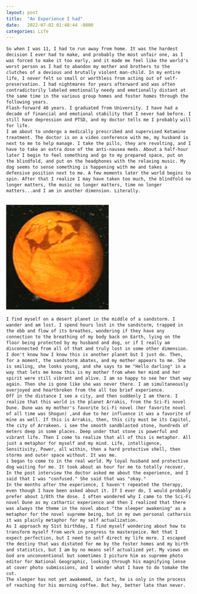 ```yaml
---
layout: post
title:  "An Experience I had"
date:   2022-07-02 01:48:44 -0800
categories: Life
---
```

	So when I was 11, I had to run away from home. It was the hardest decision I ever had to make, and probably the most unfair one, as I was forced to make it too early, and it made me feel like the world's worst person as I had to abandon my mother and brothers to the clutches of a devious and brutally violent man-child. In my entire life, I never felt so small or worthless from acting out of self-preservation. I had nightmares for years afterward and was often contradictorily labeled emotionally needy and emotionally distant at the same time in the various group homes and foster homes through the following years. 
	Flash-forward 40 years. I graduated from University. I have had a decade of financial and emotional stability that I never had before. I still have depression and PTSD, and my doctor tells me I probably will for life. 
	I am about to undergo a medically prescribed and supervised Ketamine treatment. The doctor is on a video conference with me, my husband is next to me to help manage. I take the pills, they are revolting, and I have to take an extra dose of the anti-nausea meds. About a half-hour later I begin to feel something and go to my prepared space, put on the blindfold, and put on the headphones with the relaxing music. My dog seems to sense something is happening with me and takes a defensive position next to me. A few moments later the world begins to spin. After that I realize I may have taken too much, the blindfold no longer matters, the music no longer matters, time no longer matters...and I am in another dimension. Literally.
<br clear="all">
<img src="../images/Arrakis.jpg" width="278" height="283" alt="">
<br clear="all">

	I find myself on a desert planet in the middle of a sandstorm. I wander and am lost. I spend hours lost in the sandstorm, trapped in the ebb and flow of its breathes, wondering if they have any connection to the breathing of my body back on Earth, lying on the floor being protected by my husband and dog, or if I really am disconnected from all of that and truly lost in some other dimension. I don't know how I know this is another planet but I just do. Then, for a moment, the sandstorm abates, and my mother appears to me. She is smiling, she looks young, and she says to me "Hello darling" in a way that lets me know this is my mother from when her mind and her spirit were still vibrant and alive. I am so happy to see her that way again. Then she is gone like she was never there. I am simultaneously overjoyed and heartbroken from the all too brief experience. 
	Off in the distance I see a city, and then suddenly I am there. I realize that this world is the planet Arrakis, from the Sci-Fi novel Dune. Dune was my mother's favorite Sci-Fi novel (her favorite novel of all time was Shogun) ,and due to her influence it was a favorite of mine as well. If this is Arrakis, then, this city must be its Capitol, the city of Arrakeen. i see the smooth sandblasted stone, hundreds of meters deep in some places. Deep under that stone is powerful and vibrant life. Then I come to realize that all of this is metaphor. All just a metaphor for myself and my mind. Life, intelligence, Sensitivity, Power, all within, then a hard protective shell, then storms and outer space without. It was me. 
	i began to come to in the real world. My loyal husband and protective dog waiting for me. It took about an hour for me to totally recover. In the post interview the doctor asked me about the experience, and I said that I was "confused." She said that was "okay."
	In the months after the experience, I haven't repeated the therapy, even though I have been asked about it. If I ever do, I would probably prefer about 1/8th the dose. I often wondered why I came to the Sci-Fi novel Dune as my cathartic experience and then I realized that there was always the theme in the novel about "the sleeper awakening" as a metaphor for the novel supreme being, but in my own personal catharsis it was plainly metaphor for my self actualization. 
	As I approach my 51st birthday, I find myself wondering about how to transform myself from work in progress to masterpeice. Not that I expect perfection, but I need to self direct my life more. I escaped the destiny that was distated for me by the foster homes and my birth and statistics, but I am by no means self actualized yet. My views on God are unconventional but sometimes I picture him as supreme photo editor for National Geographic, looking through his magnifying lense at cover photo submissions, and I wonder what I have to do tomake the cut. 
	The sleeper has not yet awakemed, in fact, he is only in the process of reaching for his morning coffee. But hey, better late than never. 
	
	



 

